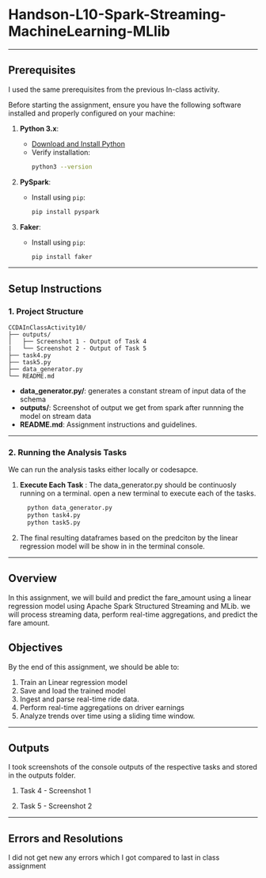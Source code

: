 # Handson-L10-Spark-Streaming-MachineLearning-MLlib
---
## **Prerequisites**

I used the same prerequisites from the previous In-class activity.

Before starting the assignment, ensure you have the following software installed and properly configured on your machine:
1. **Python 3.x**:
   - [Download and Install Python](https://www.python.org/downloads/)
   - Verify installation:
     ```bash
     python3 --version
     ```

2. **PySpark**:
   - Install using `pip`:
     ```bash
     pip install pyspark
     ```

3. **Faker**:
   - Install using `pip`:
     ```bash
     pip install faker
     ```

---

## **Setup Instructions**

### **1. Project Structure**

```
CCDAInClassActivity10/
├── outputs/
│   ├── Screenshot 1 - Output of Task 4
|   └── Screenshot 2 - Output of Task 5
├── task4.py
├── task5.py
├── data_generator.py
└── README.md
```

- **data_generator.py/**: generates a constant stream of input data of the schema  
- **outputs/**: Screenshot of output we get from spark after runnning the model on stream data
- **README.md**: Assignment instructions and guidelines.
  
---

### **2. Running the Analysis Tasks**

We can run the analysis tasks either locally or codesapce.

1. **Execute Each Task** : The data_generator.py should be continuosly running on a terminal. open a new terminal to execute each of the tasks.
   ```bash
     python data_generator.py
     python task4.py
     python task5.py
   ```
2. The final resulting dataframes based on the predciton by the linear regression model will be show in in the terminal console.

---

## **Overview**

In this assignment, we will build and predict the fare_amount using a linear regression model using Apache Spark Structured Streaming and MLib. we will process streaming data, perform real-time aggregations, and predict the fare amount.

## **Objectives**

By the end of this assignment, we should be able to:

1. Train an Linear regression model
2. Save and load the trained model
3. Ingest and parse real-time ride data.
4. Perform real-time aggregations on driver earnings
5. Analyze trends over time using a sliding time window.

---

## **Outputs**

I took screenshots of the console outputs of the respective tasks and stored in the outputs folder.

1. Task 4 - Screenshot 1

2. Task 5 - Screenshot 2

---
## **Errors and Resolutions**

I did not get new any errors which I got compared to last in class assignment